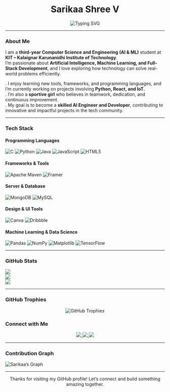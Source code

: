 <h1 align="center"> Sarikaa Shree V </h1>

<p align="center">
  <img src="https://readme-typing-svg.demolab.com?font=Fira+Code&size=22&pause=1000&center=true&vCenter=true&width=600&lines=Passionate+about+Artificial+Intelligence;Full+Stack+Developer+in+Progress;Exploring+IoT+and+Innovative+Tech" alt="Typing SVG" />
</p>

---

###  About Me  
I am a **third-year Computer Science and Engineering (AI & ML)** student at **KIT – Kalaignar Karunanidhi Institute of Technology**.  
I’m passionate about **Artificial Intelligence, Machine Learning, and Full-Stack Development**, and I love exploring how technology can solve real-world problems efficiently.  

 . I enjoy learning new tools, frameworks, and programming languages, and I’m currently working on projects involving **Python, React, and IoT.**  
 . I’m also a **sportive girl** who believes in teamwork, dedication, and continuous improvement.  
 . My goal is to become a **skilled AI Engineer and Developer**, contributing to innovative and impactful projects in the tech community.

---

###  Tech Stack

####  Programming Languages  
![C](https://img.shields.io/badge/c-%2300599C.svg?style=for-the-badge&logo=c&logoColor=white)
![Python](https://img.shields.io/badge/python-3670A0?style=for-the-badge&logo=python&logoColor=ffdd54)
![Java](https://img.shields.io/badge/java-%23ED8B00.svg?style=for-the-badge&logo=openjdk&logoColor=white)
![JavaScript](https://img.shields.io/badge/javascript-%23323330.svg?style=for-the-badge&logo=javascript&logoColor=%23F7DF1E)
![HTML5](https://img.shields.io/badge/html5-%23E34F26.svg?style=for-the-badge&logo=html5&logoColor=white)

####  Frameworks & Tools  
![Apache Maven](https://img.shields.io/badge/Apache%20Maven-C71A36?style=for-the-badge&logo=Apache%20Maven&logoColor=white)
![Framer](https://img.shields.io/badge/Framer-black?style=for-the-badge&logo=framer&logoColor=blue)

####  Server & Database  
![MongoDB](https://img.shields.io/badge/MongoDB-%234ea94b.svg?style=for-the-badge&logo=mongodb&logoColor=white)
![MySQL](https://img.shields.io/badge/mysql-4479A1.svg?style=for-the-badge&logo=mysql&logoColor=white)

####  Design & UI Tools  
![Canva](https://img.shields.io/badge/Canva-%2300C4CC.svg?style=for-the-badge&logo=Canva&logoColor=white)
![Dribbble](https://img.shields.io/badge/Dribbble-EA4C89?style=for-the-badge&logo=dribbble&logoColor=white)

####  Machine Learning & Data Science  
![Pandas](https://img.shields.io/badge/pandas-%23150458.svg?style=for-the-badge&logo=pandas&logoColor=white)
![NumPy](https://img.shields.io/badge/numpy-%23013243.svg?style=for-the-badge&logo=numpy&logoColor=white)
![Matplotlib](https://img.shields.io/badge/Matplotlib-%23ffffff.svg?style=for-the-badge&logo=Matplotlib&logoColor=black)
![TensorFlow](https://img.shields.io/badge/TensorFlow-%23FF6F00.svg?style=for-the-badge&logo=TensorFlow&logoColor=white)

---

###  GitHub Stats

![](https://github-readme-stats.vercel.app/api?username=sarikaa2020&theme=holi&hide_border=false&include_all_commits=false&count_private=false)<br/>
![](https://nirzak-streak-stats.vercel.app/?user=sarikaa2020&theme=holi&hide_border=false)<br/>
![](https://github-readme-stats.vercel.app/api/top-langs/?username=sarikaa2020&theme=holi&hide_border=false&include_all_commits=false&count_private=false&layout=compact)

---
###  GitHub Trophies  
<p align="center">
  <img src="https://github-profile-trophy.vercel.app/?username=sarikaa2020&theme=algolia&no-frame=false&no-bg=true&margin-w=15" alt="GitHub Trophies" />
</p>


###  Connect with Me  

<p align="center">
  <a href="https://www.linkedin.com/in/sarikaa-shree-v-8b6719350" target="_blank">
    <img src="https://img.shields.io/badge/LinkedIn-%230077B5.svg?style=for-the-badge&logo=linkedin&logoColor=white" />
  </a>
  <a href="https://codolio.com/profile/SarikaaShree" target="_blank">
    <img src="https://img.shields.io/badge/Codolio-%2300B2A9.svg?style=for-the-badge&logo=codemagic&logoColor=white" />
  </a>
  <a href="https://www.codechef.com/users/kit23bam046" target="_blank">
    <img src="https://img.shields.io/badge/CodeChef-%235B4638.svg?style=for-the-badge&logo=codechef&logoColor=white" />
  </a>
</p>

---

  
###  Contribution Graph  
![Sarikaa’s Graph](https://github-readme-activity-graph.vercel.app/graph?username=sarikaa2020&bg_color=000000&color=00FF00&line=00FF00&point=00FF00&area=true&hide_border=true)


---

<p align="center">Thanks for visiting my GitHub profile! Let’s connect and build something amazing together. </p>

